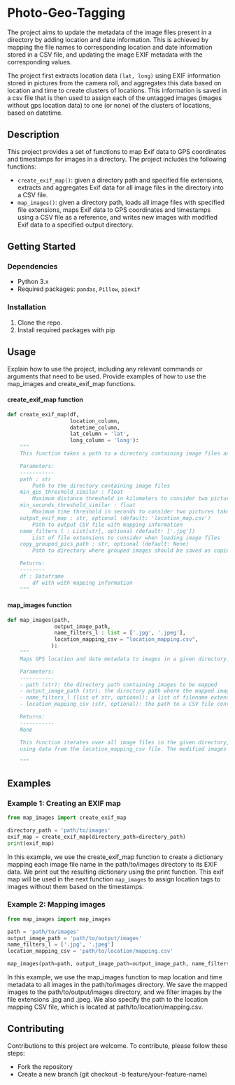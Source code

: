 # Photo-Geo-Tagging
The project aims to update the metadata of the image files present in a directory by adding location and date information. This is achieved by mapping the file names to corresponding location and date information stored in a CSV file, and updating the image EXIF metadata with the corresponding values.

The project first extracts location data `(lat, long)` using EXIF information stored in pictures from the camera roll, and aggregates this data based on location and time to create clusters of locations. This information is saved in a csv file that is then used to assign each of the untagged images (images without gps location data) to one (or none) of the clusters of locations, based on datetime. 

## Description
This project provides a set of functions to map Exif data to GPS coordinates and timestamps for images in a directory. The project includes the following functions:
- `create_exif_map()`: given a directory path and specified file extensions, extracts and aggregates Exif data for all image files in the directory into a CSV file.
- `map_images()`: given a directory path, loads all image files with specified file extensions, maps Exif data to GPS coordinates and timestamps using a CSV file as a reference, and writes new images with modified Exif data to a specified output directory. 

## Getting Started

### Dependencies

- Python 3.x
- Required packages: `pandas`, `Pillow`, `piexif`

### Installation

1. Clone the repo.
2. Install required packages with pip

## Usage
Explain how to use the project, including any relevant commands or arguments that need to be used. Provide examples of how to use the map_images and create_exif_map functions.

#### create_exif_map function
```python
def create_exif_map(df, 
                    location_column, 
                    datetime_column, 
                    lat_column = 'lat', 
                    long_column = 'long'):
    """
    This function takes a path to a directory containing image files and creates a CSV file with mapping information based on the GPS coordinates of the images. It also groups images that were taken in the same location within a certain time frame.

    Parameters:
    -----------
    path : str
        Path to the directory containing image files
    min_gps_threshold_similar : float
        Maximum distance threshold in kilometers to consider two pictures taken at the same place
    min_seconds_threshold_similar : float
        Maximum time threshold in seconds to consider two pictures taken at the same place
    output_exif_map : str, optional (default: 'location_map.csv')
        Path to output CSV file with mapping information
    name_filters_l : List[str], optional (default: ['.jpg'])
        List of file extensions to consider when loading image files
    copy_grouped_pics_path : str, optional (default: None)
        Path to directory where grouped images should be saved as copies. If None, no copies are made.

    Returns:
    --------
    df : Dataframe
        df with with mapping information
    """
```


#### map_images function
```python
def map_images(path,
               output_image_path,
               name_filters_l : list = ['.jpg', '.jpeg'],
               location_mapping_csv = "location_mapping.csv",
              ):
    """
    Maps GPS location and date metadata to images in a given directory.

    Parameters:
    -----------
    - path (str): the directory path containing images to be mapped
    - output_image_path (str): the directory path where the mapped images will be saved
    - name_filters_l (list of str, optional): a list of filename extensions to filter by, defaults to ['.jpg', '.jpeg']
    - location_mapping_csv (str, optional): the path to a CSV file containing location mapping data, defaults to "location_mapping.csv"

    Returns: 
    -----------
    None

    This function iterates over all image files in the given directory, and maps GPS location and date metadata to each image
    using data from the location_mapping_csv file. The modified images are saved in the specified output directory.

    """
```

## Examples
### Example 1: Creating an EXIF map
```python
from map_images import create_exif_map

directory_path = 'path/to/images'
exif_map = create_exif_map(directory_path=directory_path)
print(exif_map)
```
In this example, we use the create_exif_map function to create a dictionary mapping each image file name in the path/to/images directory to its EXIF data. We print out the resulting dictionary using the print function. This exif map will be used in the next function `map_images` to assign location tags to images without them based on the timestamps.

### Example 2: Mapping images
```python
from map_images import map_images

path = 'path/to/images'
output_image_path = 'path/to/output/images'
name_filters_l = ['.jpg', '.jpeg']
location_mapping_csv = 'path/to/location/mapping.csv'

map_images(path=path, output_image_path=output_image_path, name_filters_l=name_filters_l, location_mapping_csv=location_mapping_csv)
```
In this example, we use the map_images function to map location and time metadata to all images in the path/to/images directory. We save the mapped images to the path/to/output/images directory, and we filter images by the file extensions .jpg and .jpeg. We also specify the path to the location mapping CSV file, which is located at path/to/location/mapping.csv.


## Contributing
Contributions to this project are welcome. To contribute, please follow these steps:
* Fork the repository
* Create a new branch (git checkout -b feature/your-feature-name)
